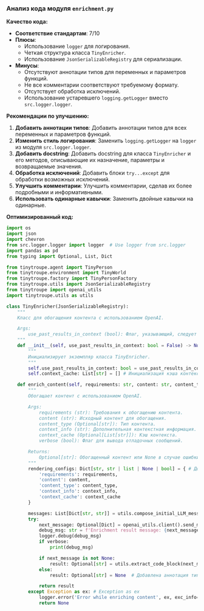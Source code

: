### **Анализ кода модуля `enrichment.py`**

**Качество кода:**

- **Соответствие стандартам**: 7/10
- **Плюсы**:
    - Использование `logger` для логирования.
    - Четкая структура класса `TinyEnricher`.
    - Использование `JsonSerializableRegistry` для сериализации.
- **Минусы**:
    - Отсутствуют аннотации типов для переменных и параметров функций.
    - Не все комментарии соответствуют требуемому формату.
    - Отсутствует обработка исключений.
    - Использование устаревшего `logging.getLogger` вместо `src.logger.logger`.

**Рекомендации по улучшению:**

1.  **Добавить аннотации типов**: Добавить аннотации типов для всех переменных и параметров функций.
2.  **Изменить стиль логирования**: Заменить `logging.getLogger` на `logger` из модуля `src.logger.logger`.
3.  **Добавить docstring**: Добавить docstring для класса `TinyEnricher` и его методов, описывающие их назначение, параметры и возвращаемые значения.
4.  **Обработка исключений**: Добавить блоки `try...except` для обработки возможных исключений.
5.  **Улучшить комментарии**: Улучшить комментарии, сделав их более подробными и информативными.
6.  **Использовать одинарные кавычки**: Заменить двойные кавычки на одинарные.

**Оптимизированный код:**

```python
import os
import json
import chevron
from src.logger.logger import logger  # Use logger from src.logger
import pandas as pd
from typing import Optional, List, Dict

from tinytroupe.agent import TinyPerson
from tinytroupe.environment import TinyWorld
from tinytroupe.factory import TinyPersonFactory
from tinytroupe.utils import JsonSerializableRegistry
from tinytroupe import openai_utils
import tinytroupe.utils as utils

class TinyEnricher(JsonSerializableRegistry):
    """
    Класс для обогащения контента с использованием OpenAI.

    Args:
        use_past_results_in_context (bool): Флаг, указывающий, следует ли использовать предыдущие результаты в контексте.
    """
    def __init__(self, use_past_results_in_context: bool = False) -> None:
        """
        Инициализирует экземпляр класса TinyEnricher.
        """
        self.use_past_results_in_context: bool = use_past_results_in_context
        self.context_cache: List[str] = [] # Инициализация кэша контекста

    def enrich_content(self, requirements: str, content: str, content_type: Optional[str] = None, context_info: str = "", context_cache: Optional[List[str]] = None, verbose: bool = False) -> Optional[str]:
        """
        Обогащает контент с использованием OpenAI.

        Args:
            requirements (str): Требования к обогащению контента.
            content (str): Исходный контент для обогащения.
            content_type (Optional[str]): Тип контента.
            context_info (str): Дополнительная контекстная информация.
            context_cache (Optional[List[str]]): Кэш контекста.
            verbose (bool): Флаг для вывода отладочных сообщений.

        Returns:
            Optional[str]: Обогащенный контент или None в случае ошибки.
        """
        rendering_configs: Dict[str, str | list | None | bool] = { # Добавлена аннотация типа
            'requirements': requirements,
            'content': content,
            'content_type': content_type,
            'context_info': context_info,
            'context_cache': context_cache
        }

        messages: List[Dict[str, str]] = utils.compose_initial_LLM_messages_with_templates('enricher.system.mustache', 'enricher.user.mustache', rendering_configs)  # Добавлена аннотация типа
        try:
            next_message: Optional[Dict] = openai_utils.client().send_message(messages, temperature=0.4)  # Добавлена аннотация типа
            debug_msg: str = f'Enrichment result message: {next_message}'  # Добавлена аннотация типа
            logger.debug(debug_msg)
            if verbose:
                print(debug_msg)

            if next_message is not None:
                result: Optional[str] = utils.extract_code_block(next_message['content'])  # Добавлена аннотация типа
            else:
                result: Optional[str] = None  # Добавлена аннотация типа

            return result
        except Exception as ex: # Exception as ex
            logger.error('Error while enriching content', ex, exc_info=True)
            return None